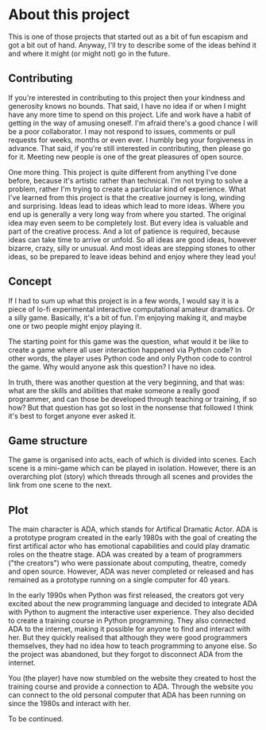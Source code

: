 # About this project

This is one of those projects that started out as a bit of fun escapism and got a bit out of hand. Anyway, I'll try to describe some of the ideas behind it and where it might (or might not) go in the future.

## Contributing

If you're interested in contributing to this project then your kindness and generosity knows no bounds. That said, I have no idea if or when I might have any more time to spend on this project. Life and work have a habit of getting in the way of amusing oneself. I'm afraid there's a good chance I will be a poor collaborator. I may not respond to issues, comments or pull requests for weeks, months or even ever. I humbly beg your forgiveness in advance. That said, if you're still interested in contributing, then please go for it. Meeting new people is one of the great pleasures of open source. 

One more thing. This project is quite different from anything I've done before, because it's artistic rather than technical. I'm not trying to solve a problem, rather I'm trying to create a particular kind of experience. What I've learned from this project is that the creative journey is long, winding and surprising. Ideas lead to ideas which lead to more ideas. Where you end up is generally a very long way from where you started. The original idea may even seem to be completely lost. But every idea is valuable and part of the creative process. And a lot of patience is required, because ideas can take time to arrive or unfold. So all ideas are good ideas, however bizarre, crazy, silly or unusual. And most ideas are stepping stones to other ideas, so be prepared to leave ideas behind and enjoy where they lead you!

## Concept

If I had to sum up what this project is in a few words, I would say it is a piece of lo-fi experimental interactive computational amateur dramatics. Or a silly game. Basically, it's a bit of fun. I'm enjoying making it, and maybe one or two people might enjoy playing it. 

The starting point for this game was the question, what would it be like to create a game where all user interaction happened via Python code? In other words, the player uses Python code and only Python code to control the game. Why would anyone ask this question? I have no idea.

In truth, there was another question at the very beginning, and that was: what are the skills and abilities that make someone a really good programmer, and can those be developed through teaching or training, if so how? But that question has got so lost in the nonsense that followed I think it's best to forget anyone ever asked it.

## Game structure

The game is organised into acts, each of which is divided into scenes. Each scene is a mini-game which can be played in isolation. However, there is an overarching plot (story) which threads through all scenes and provides the link from one scene to the next.

## Plot

The main character is ADA, which stands for Artifical Dramatic Actor. ADA is a prototype program created in the early 1980s with the goal of creating the first artifical actor who has emotional capabilities and could play dramatic roles on the theatre stage. ADA was created by a team of programmers ("the creators") who were passionate about computing, theatre, comedy and open source. However, ADA was never completed or released and has remained as a prototype running on a single computer for 40 years.

In the early 1990s when Python was first released, the creators got very excited about the new programming language and decided to integrate ADA with Python to augment the interactive user experience. They also decided to create a training course in Python programming. They also connected ADA to the internet, making it possible for anyone to find and interact with her. But they quickly realised that although they were good programmers themselves, they had no idea how to teach programming to anyone else. So the project was abandoned, but they forgot to disconnect ADA from the internet.

You (the player) have now stumbled on the website they created to host the training course and provide a connection to ADA. Through the website you can connect to the old personal computer that ADA has been running on since the 1980s and interact with her.

To be continued.





